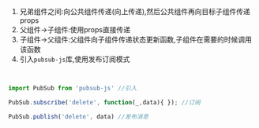 1. 兄弟组件之间:向公共组件传递(向上传递),然后公共组件再向目标子组件传递props
2. 父组件->子组件:使用props直接传递
3. 子组件->父组件:父组件向子组件传递状态更新函数,子组件在需要的时候调用该函数
4. 引入`pubsub-js`库,使用发布订阅模式
```JavaScript
      

import PubSub from 'pubsub-js' //引入

PubSub.subscribe('delete', function(_,data){ }); //订阅

PubSub.publish('delete', data) //发布消息
```